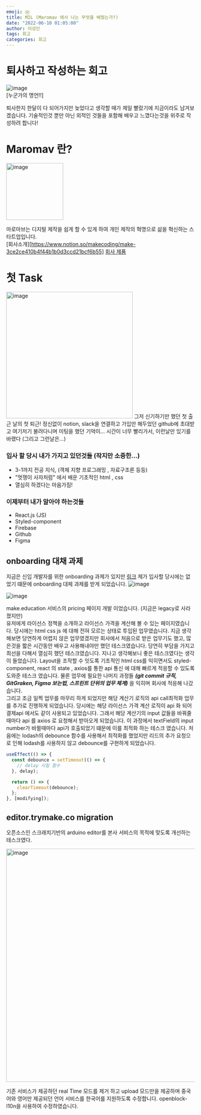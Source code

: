 ```yaml
---
emoji: Ⓜ
title: MIL (Maromav 에서 나는 무엇을 배웠는가?)
date: "2022-06-10 01:05:00"
author: 이성인
tags: 회고
categories: 회고
---
```


# 퇴사하고 작성하는 회고

![image](https://user-images.githubusercontent.com/77886826/191720670-41748d64-9a29-4187-b20c-260a6fd7d1d2.png)  
[누군가의 명언!!]

퇴사한지 한달이 다 되어가지만 늦었다고 생각할 때가 제일 빨랐기에 지금이라도 남겨보겠습니다.
기술적인것 뿐만 아닌 외적인 것들을 포함해 배우고 느꼈다는것을 위주로 작성하려 합니다!

# Maromav 란?

<img width="152" alt="image" src="https://user-images.githubusercontent.com/77886826/191723516-ea11bed1-0564-46dd-ac53-4bfd6de2cef7.png">

마로마브는 디지털 제작을 쉽게 할 수 있게 하여 개인 제작의 혁명으로 삶을 혁신하는 스타트업입니다.  
[회사소개][https://www.notion.so/makecoding/make-3ce2ce410b4f44b1b0d3ccd21bcf6b55]
[회사 제품](https://play.google.com/store/search?q=Make&c=apps)

# 첫 Task

<img width="338" alt="image" src="https://user-images.githubusercontent.com/77886826/191722430-7487d5f9-49ff-4a17-bc42-6466c9dd6557.png">
그저 신기하기만 했던 첫 출근 날의 첫 퇴근! 
정신없이 notion, slack을 연결하고 가입만 해두었던 github에 초대받고 여기저기 불려다니며 미팅을 했던 기억이...
시간이 너무 빨리가서, 이런날만 있기를 바랬다 (그리고 그런날은...)

### 입사 할 당시 내가 가지고 있던것들 (작지만 소중한...)

- 3-1까지 전공 지식, (객체 지향 프로그래밍 , 자료구조론 등등)
- "멋쟁이 사자처럼" 에서 배운 기초적인 html , css
- 열심히 하겠다는 마음가짐!

### 이제부터 내가 알아야 하는것들

- React.js (JS)
- Styled-component
- Firebase
- Github
- Figma

## onboarding 대채 과제

지금은 신입 개발자를 위한 onboarding 과제가 있지만 [링크](https://github.com/EXIT-MAKE/make.front.onboarding)
제가 입사할 당시에는 없었기 떄문에 onboarding 대체 과제를 받게 되었습니다.
![image](https://user-images.githubusercontent.com/77886826/191727198-dbc19560-3e4e-4409-a6d3-3314b80a0e90.png)

![image](https://user-images.githubusercontent.com/77886826/191727211-973fd74e-34c4-41f1-a662-ee5483c3b0af.png)

make.education 서비스의 pricing 페이지 개발 이었습니다. (지금은 legacy로 사라졌지만)  
유저에게 라이선스 정책을 소개하고 라이선스 가격을 계산해 볼 수 있는 페이지였습니다.
당시에는 html css js 에 대해 전혀 모르는 상태로 투입된 업무였습니다. 지금 생각해보면 당연하게 어렵지 않은 업무였겠지만 회사에서 처음으로 받은 업무기도 했고, 많은것을 짧은 시간동안 배우고 사용해내야만 했던 테스크였습니다. 당연히 부담을 가지고 최선을 다해서 열심히 했던 테스크였습니다. 지나고 생각해보니 좋은 테스크였다는 생각이 들었습니다. Layout을 조작할 수 잇도록 기초적인 html css를 익히면서도 styled-component, react 의 state , axios를 통한 api 통신 에 대해 빠르게 적응할 수 있도록 도와준 테스크 였습니다. 물론 업무에 필요한 나머지 과정들 **_(git commit 규칙, GitGraken, Figma 보는법, 스프린트 단위의 업무 체계)_** 을 익히며 회사에 적응해 나갔습니다.  
그리고 조금 일찍 업무를 마무리 하게 되었지만 해당 계산기 로직의 api call최적화 업무를 추가로 진행하게 되었습니다. 당시에는 해당 라이선스 가격 계산 로직이 api 화 되어 결제api 에서도 같이 사용되고 있었습니다. 그래서 해당 계산기의 input 값들을 바꿔줄 때마다 api 를 axios 로 요청해서 받아오게 되었습니다. 이 과정에서 textField의 input number가 바뀔때마다 api가 호출되었기 떄문에 이를 최적화 하는 테스크 였습니다. 처음에는 lodash의 debounce 함수를 사용해서 최적화를 했었지만 리드의 추가 요청으로 인해 lodash를 사용하지 않고 debounce를 구현하게 되었습니다.

```js
useEffect(() => {
  const debounce = setTimeout(() => {
    // delay 시킬 함수
  }, delay);

  return () => {
    clearTimeout(debounce);
  };
}, [modifying]);
```

## editor.trymake.co migration

오픈소스인 스크래치기반의 arduino editor를 본사 서비스의 목적에 맞도록 개선하는 테스크였다.

<img width="623" alt="image" src="https://user-images.githubusercontent.com/77886826/191732352-273e69f6-b17b-4cbd-9b87-0ea70b374ce6.png">

기존 서비스가 제공하던 real Time 모드를 제거 하고 upload 모드만을 제공하며 중국어와 영어만 제공되던 언어 서비스를 한국어를 지원하도록 수정합니다. openblock-l10n을 사용하여 수정하였습니다.
